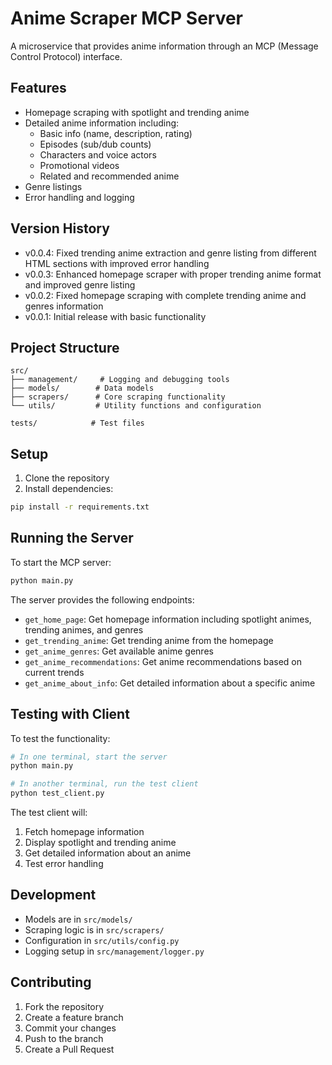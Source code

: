 # Anime Scraper MCP Server

A microservice that provides anime information through an MCP (Message Control Protocol) interface.

## Features

- Homepage scraping with spotlight and trending anime
- Detailed anime information including:
  - Basic info (name, description, rating)
  - Episodes (sub/dub counts)
  - Characters and voice actors
  - Promotional videos
  - Related and recommended anime
- Genre listings
- Error handling and logging

## Version History

- v0.0.4: Fixed trending anime extraction and genre listing from different HTML sections with improved error handling
- v0.0.3: Enhanced homepage scraper with proper trending anime format and improved genre listing
- v0.0.2: Fixed homepage scraping with complete trending anime and genres information
- v0.0.1: Initial release with basic functionality

## Project Structure

```
src/
├── management/     # Logging and debugging tools
├── models/        # Data models
├── scrapers/      # Core scraping functionality
└── utils/         # Utility functions and configuration

tests/            # Test files
```

## Setup

1. Clone the repository
2. Install dependencies:
```bash
pip install -r requirements.txt
```

## Running the Server

To start the MCP server:
```bash
python main.py
```

The server provides the following endpoints:
- `get_home_page`: Get homepage information including spotlight animes, trending animes, and genres
- `get_trending_anime`: Get trending anime from the homepage
- `get_anime_genres`: Get available anime genres
- `get_anime_recommendations`: Get anime recommendations based on current trends
- `get_anime_about_info`: Get detailed information about a specific anime

## Testing with Client

To test the functionality:
```bash
# In one terminal, start the server
python main.py

# In another terminal, run the test client
python test_client.py
```

The test client will:
1. Fetch homepage information
2. Display spotlight and trending anime
3. Get detailed information about an anime
4. Test error handling

## Development

- Models are in `src/models/`
- Scraping logic is in `src/scrapers/`
- Configuration in `src/utils/config.py`
- Logging setup in `src/management/logger.py`

## Contributing

1. Fork the repository
2. Create a feature branch
3. Commit your changes
4. Push to the branch
5. Create a Pull Request

